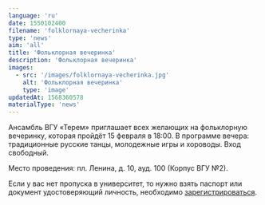 ```yaml
---
language: 'ru'
date: 1550102400
filename: 'folklornaya-vecherinka'
type: 'news'
aim: 'all'
title: 'Фольклорная вечеринка'
description: 'Фольклорная вечеринка'
images:
  - src: '/images/folklornaya-vecherinka.jpg'
    alt: 'Фольклорная вечеринка'
    type: 'image'
updatedAt: 1568360578
materialType: 'news'
---
```

Ансамбль ВГУ «Терем» приглашает всех желающих на фольклорную вечеринку, которая пройдёт 15 февраля в 18:00. В программе вечера: традиционные русские танцы, молодежные игры и хороводы. Вход свободный.

Место проведения: пл. Ленина, д. 10, ауд. 100 (Корпус ВГУ №2).

Если у вас нет пропуска в университет, то нужно взять паспорт или документ удостоверяющий личность, необходимо [зарегистрироваться](https://vk.com/topic-178237939_39547410).
